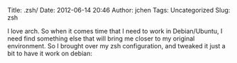 Title: .zsh/
Date: 2012-06-14 20:46
Author: jchen
Tags: Uncategorized
Slug: zsh

I love arch. So when it comes time that I need to work in Debian/Ubuntu,
I need find something else that will bring me closer to my original
environment. So I brought over my zsh configuration, and tweaked it just
a bit to have it work on debian:
